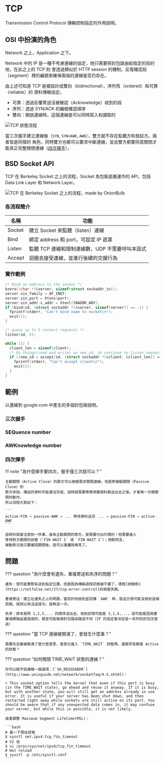 # TCP

Transmission Control Protocol 傳輸控制協定的作用說明。

## OSI 中扮演的角色

Network 之上，Application 之下。

Network 中的 IP 是一種不考慮連線的協定，他只需要把封包路由給指定的目的地，在此之上的 TCP 則
會透過類似於 HTTP session 的機制，反復確認段（segment）裡的編號來確保兩端的連線是否仍存在。

由上述可知道 TCP 是被設計成雙向（bidirectional）、序列性（ordered）和可靠（reliable）的
資料傳輸協定。

-   可靠：透過反覆寄送沒被確認（Acknowledge）收到的段
-   序列：透過 SYN/ACK 的編號確認順序
-   雙向：開啟連線時，這個連線是可以同時寫入和讀取的

![TCP 狀態流程](https://imgur.com/jeS7mge.png)

當三次握手建立連線後（`SYN`, `SYN+AWK`, `AWK`），雙方就不存在監聽方和發起方。兩者皆是同樣的
角色，同時雙方也都可以要求中斷連線，並且雙方都要同意關閉才能真正完整關閉連線（[四次揮手](#_5)）。

## BSD Socket API

TCP 在 Berkeley Socket 之上的流程，Socket 為包裝底層運作的 API，包括 Data Link Layer 和 Network Layer。

![TCP 在 Berkeley Socket 之上的流程，made by OnionBulb](https://i.imgur.com/oZrUYJQ.png)

### 各流程簡介

| 名稱   | 功能                                            |
| ------ | ----------------------------------------------- |
| Socket | 建立 Socket 來監聽（listen）連線                |
| Bind   | 綁定 address 和 port，可設定 IP 遮罩            |
| Listen | 監聽 TCP 連線和限制連線數，UDP 不需要呼叫本函式 |
| Accept | 迴圈去接受連線，並進行後續的交握行為            |

### 實作範例

```c
/* Bind an address to the socket */
bzero((char *)&server, sizeof(struct sockaddr_in));
server.sin_family = AF_INET;
server.sin_port = htons(port);
server.sin_addr.s_addr = htonl(INADDR_ANY);
if (bind(sd, (struct sockaddr *)&server, sizeof(server)) == -1) {
  fprintf(stderr, "Can't bind name to socket\n");
  exit(1);
}

/* queue up to 5 connect requests */
listen(sd, 5);

while (1) {
  client_len = sizeof(client);
  /* Do things(read and write) on new_sd, sd continue to listen requests */
  if ((new_sd = accept(sd, (struct sockaddr *)&client, &client_len)) == -1) {
    fprintf(stderr, "Can't accept client\n");
    exit(1);
  }
}
```

## 範例

以連線到 google.com 中產生的多個封包做說明。

### 三次握手

### SEQuence number

### AWKnowledge number

### 四次揮手

!!! note "為什麼揮手要四次，握手僅三次就可以？"

    主動關閉（Active Close）的那方可以根據需求關閉連線，但是對被動關閉（Passive Close）的
    那方來說，傳送的資料可能還沒完成，這時就需要等應用層資料都送出去之後，才會再一次做關閉的動作。
    所以流程大致如下：

    ```
    active-FIN → passive-AWK → ... 等待資料送完 ... → passive-FIN → active-AWK
    ```

    這時你就會注意到一件事，身為主動關閉的那方，是需要付出代價的！他需要進入
    等待對方關閉的狀態（`FIN WAIT 1` 或 `FIN WAIT 2`）；相較而言，
    被動那方就只要確認關閉後，就可以瀟灑說再見了。

## 問題

??? question "為什麼會有遺失、重複寄送和失序的問題？"

    遺失：很可能實際有送到指定位置，但是因為傳輸過程訊號被干擾了，導致[檢驗和](https://notfalse.net/27/tcp-error-control)的檢查失敗。

    重複寄送：建立在遺失之上的問題，當目的地收到並回傳 `AWK` 時，發送方很可能沒收到這個訊號，就誤以為沒送成功，就再送一次。

    失序：原本是照 1,2,3,... 的順序送出去，收到卻很可能是 3,1,4,...，這可能是因爲壅塞或網路延遲造成的，甚至可能每個封包路由路徑不同（IP 的協定會決定這一系列的封包怎麼送）

??? question "當 TCP 連線被開滿了，會發生什麼事？"

    需要先定義被開滿了是什麼意思，是部分進入 `TIME_WAIT` 狀態嗎，還是所有都是 Active 的狀態？

??? question "如何關閉 TIME_WAIT 狀態的連線？"

    你可以賦予該連線一個選項：[`SO_REUSEADDR`](http://www.unixguide.net/network/socketfaq/4.5.shtml)：

    > This socket option tells the kernel that even if this port is busy (in the TIME_WAIT state), go ahead and reuse it anyway. If it is busy, but with another state, you will still get an address already in use error. It is useful if your server has been shut down, and then restarted right away while sockets are still active on its port. You should be aware that if any unexpected data comes in, it may confuse your server, but while this is possible, it is not likely.

    或者調整 Maximum Segment Lifetime(MSL)：
    
    ```bash
    # 看一下現在狀態
    $ sysctl net.ipv4.tcp_fin_timeout
    # VI 改
    $ vi /proc/sys/net/ipv4/tcp_fin_timeout
    # Hot reload
    $ sysctl -p /etc/sysctl.conf
    ```
